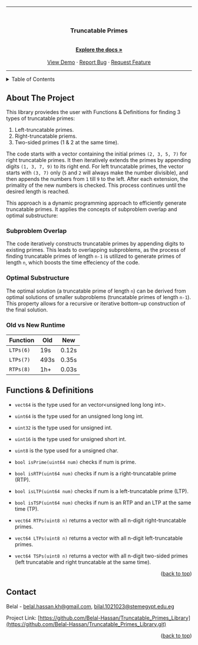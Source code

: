 <a name="readme-top"></a>
<hr>
<br />
<div align="center">
  <a href="https://github.com/Belal-Hassan/Truncatable_Primes_Library">
  </a>
<h3 align="center">Truncatable Primes</h3>
  <p align="center">
    <br />
    <a href="https://github.com/Belal-Hassan/Truncatable_Primes_Library"><strong>Explore the docs »</strong></a>
    <br />
    <br />
    <a href="https://github.com/Belal-Hassan/Truncatable_Primes_Library">View Demo</a>
    ·
    <a href="https://github.com/Belal-Hassan/Truncatable_Primes_Library/issues">Report Bug</a>
    ·
    <a href="https://github.com/Belal-Hassan/Truncatable_Primes_Library/issues">Request Feature</a>
  </p>
</div>
<hr>


<details>
  <summary>Table of Contents</summary>
  <ol>
    <li>
      <a href="#about">About The Project</a>
    </li>
    <li>
      <a href="#functions">Functions & Definitions</a>
    </li>
    <li><a href="#contact">Contact</a></li>
  </ol>
</details>

## About The Project
<section id="about"> </section>

This library proviedes the user with Functions & Definitions for finding 3 types of truncatable primes: 

1. Left-truncatable primes.
2. Right-truncatable priems.
3. Two-sided primes (1 & 2 at the same time).

The code starts with a vector containing the initial primes `(2, 3, 5, 7)` for right truncatable primes. It then iteratively extends the primes by appending digits `(1, 3, 7, 9)` to its right end. For left truncatable primes, the vector starts with `(3, 7)` only (`5` and `2` will always make the number divisible), and then appends the numbers from `1` till `9` to the left. After each extension, the primality of the new numbers is checked. This process continues until the desired length is reached.

This approach is a dynamic programming approach to efficiently generate truncatable primes. It applies the concepts of subproblem overlap and optimal substructure:

### Subproblem Overlap
The code iteratively constructs truncatable primes by appending digits to existing primes. This leads to overlapping subproblems, as the process of finding truncatable primes of length `n-1` is utilized to generate primes of length `n`, which boosts the time effeciency of the code.

### Optimal Substructure
The optimal solution (a truncatable prime of length `n`) can be derived from optimal solutions of smaller subproblems (truncatable primes of length `n-1`). This property allows for a recursive or iterative bottom-up construction of the final solution.

### Old vs New Runtime

| Function | Old | New |
|   ---    |    ---   |    ---   |
|`LTPs(6)` |    19s   |   0.12s  |
|`LTPs(7)` |    493s   |  0.35s  |
|`RTPs(8)` |    1h+   |   0.03s  |

## Functions & Definitions
<section id="functions"> </section>

* `vect64` is the type used for an vector\<unsigned long long int\>.

* `uint64` is the type used for an unsigned long long int.

* `uint32` is the type used for unsigned int.

* `uint16` is the type used for unsigned short int.

* `uint8` is the type used for a unsigned char.

* `bool isPrime(uint64 num)` checks if num is prime.

* `bool isRTP(uint64 num)` checks if num is a right-truncatable prime (RTP).

* `bool isLTP(uint64 num)` checks if num is a left-truncatable prime (LTP).

* `bool isTSP(uint64 num)` checks if num is an RTP and an LTP at the same time (TP).

* `vect64 RTPs(uint8 n)` returns a vector with all n-digit right-truncatable primes. 

* `vect64 LTPs(uint8 n)` returns a vector with all n-digit left-truncatable primes. 

* `vect64 TSPs(uint8 n)` returns a vector with all n-digit two-sided primes (left truncatable and right truncatable at the same time).
<p align="right">(<a href="#readme-top">back to top</a>)</p>

## Contact
<section id="contact"> </section>

Belal - belal.hassan.kh@gmail.com, bilal.1021023@stemegypt.edu.eg

Project Link: [https://github.com/Belal-Hassan/Truncatable_Primes_Library](https://github.com/Belal-Hassan/Truncatable_Primes_Library.git)
<p align="right">(<a href="#readme-top">back to top</a>)</p>

[visual.js]: https://img.shields.io/badge/Visual-Studio?style=for-the-badge&logo=visual%20studio&logoColor=800080&labelColor=000000&color=000000
[visual-url]: https://visualstudio.microsoft.com
